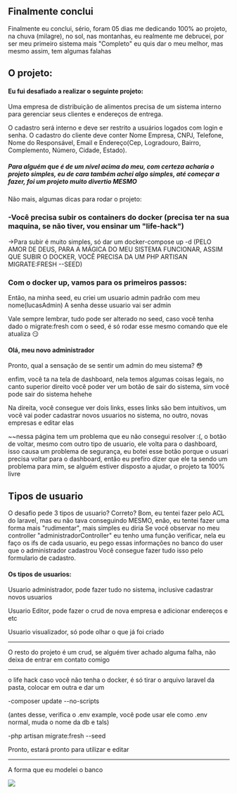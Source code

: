 
## Finalmente conclui 
<p>Finalmente eu conclui, sério, foram  05 dias me dedicando 100% ao projeto, na chuva (milagre), no sol, nas montanhas, eu realmente me debrucei, por ser meu primeiro sistema mais "Completo" eu quis dar o meu melhor, mas mesmo assim, tem algumas falahas<p>

## O projeto:
<h4> Eu fui desafiado a realizar o seguinte projeto:</h4>
<p> Uma empresa de distribuição de alimentos precisa de um sistema interno para gerenciar seus clientes e endereços de entrega.

O cadastro será interno e deve ser restrito a usuários logados com login e senha. O cadastro do cliente deve conter Nome Empresa, CNPJ, Telefone, Nome do Responsável, Email e Endereço(Cep, Logradouro, Bairro, Complemento, Número, Cidade, Estado).</p>
<h5>Para alguém que é de um nível acima do meu, com certeza acharia o projeto simples, eu de cara também achei algo simples, até começar a fazer, foi um projeto muito divertio <strong>MESMO</strong></h5>
Não mais, algumas dicas para rodar o projeto:
<h3>-Você precisa subir os containers do docker (precisa ter na sua maquina, se não tiver, vou ensinar um "life-hack") </h3>
    ->Para subir é muito simples, só dar um docker-compose up -d (PELO AMOR DE DEUS, PARA A MÁGICA DO MEU SISTEMA FUNCIONAR, ASSIM QUE SUBIR O DOCKER, VOCÊ PRECISA DA UM PHP ARTISAN MIGRATE:FRESH --SEED)
 <h3>Com o docker up, vamos para os primeiros passos:</h3>
<p> Então, na minha seed, eu criei um usuario admin padrão com meu nome(lucasAdmin) A senha desse usuario vai ser admin</p>
<p> Vale sempre lembrar, tudo pode ser alterado no seed, caso você tenha dado o migrate:fresh com o seed, é só rodar esse mesmo comando que ele atualiza 😏</p>
<h4>Olá, meu novo administrador</h4>
<p>Pronto, qual a sensação de se sentir um admin do meu sistema? 😳</p>
<p> enfim, você ta na tela de dashboard, nela temos algumas coisas legais, no canto superior direito você poder ver um botão de sair do sistema, sim você pode sair do sistema hehehe</p>
<p>Na direita, você consegue ver dois links, esses links são bem intuitivos, um você vai poder cadastrar novos usuarios no sistema, no outro, novas empresas e editar elas</p>
<p>~~nessa página tem um problema que eu não consegui resolver :(, o botão de voltar, mesmo com outro tipo de usuario, ele volta para o dashboard, isso causa um problema de segurança, eu botei esse botão porque o usuari precisa voltar para o dashboard, então eu prefiro dizer que ele ta sendo um problema para mim, se alguém estiver disposto a ajudar, o projeto ta 100% livre</p>
 
 <h2>Tipos de usuario</h2>
  O desafio pede 3 tipos de usuario? Correto? Bom, eu tentei fazer pelo ACL do laravel, mas eu não tava conseguindo MESMO, enão, eu tentei fazer uma forma mais "rudimentar", mais simples eu diria
Se você observar no meu controller "administradorController" eu tenho uma função verificar, nela eu faço os ifs de cada usuario, eu pego essas informações no banco do user que o administrador cadastrou
Você consegue fazer tudo isso pelo formulario de cadastro.
<h4> Os tipos de usuarios:</h4>

<p> Usuario administrador, pode fazer tudo no sistema, inclusive cadastrar novos usuarios</p>
<p> Usuario Editor, pode fazer o crud de nova empresa e adicionar endereços e etc</p>
<p> Usuario visualizador, só pode olhar o que já foi criado </p>

<hr>

<p>O resto do projeto é um crud, se alguém tiver achado alguma falha, não deixa de entrar em contato comigo<p>

<hr>

<p> o life hack caso você não tenha o docker, é só tirar o arquivo laravel da pasta, colocar em outra e dar um 
<p>-composer update --no-scripts </p>
 (antes desse, verifica o .env example, você pode usar ele como .env normal, muda o nome da db e tals)
<p>-php artisan migrate:fresh --seed</p>
Pronto, estará pronto para utilizar e editar
<hr>
<p>A forma que eu modelei o banco</p>
<img src="https://cdn.discordapp.com/attachments/828666736596877323/832069191850524732/unknown.png">
